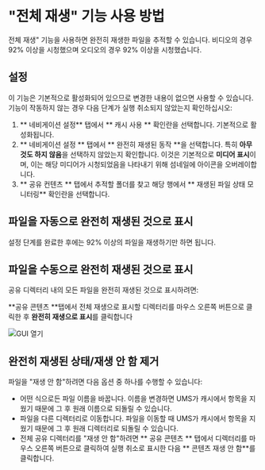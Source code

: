 # "전체 재생" 기능 사용 방법

전체 재생" 기능을 사용하면 완전히 재생한 파일을 추적할 수 있습니다. 비디오의 경우 92% 이상을 시청했으며 오디오의 경우 92% 이상을 시청했습니다.

## 설정

이 기능은 기본적으로 활성화되어 있으므로 변경한 내용이 없으면 사용할 수 있습니다. 기능이 작동하지 않는 경우 다음 단계가 실행 취소되지 않았는지 확인하십시오:

1. ** 네비게이션 설정** 탭에서 ** 캐시 사용 ** 확인란을 선택합니다. 기본적으로 활성화됩니다.
2. ** 네비게이션 설정 ** 탭에서 ** 완전히 재생된 동작 **을 선택합니다. 특히 **아무것도 하지 않음**을 선택하지 않았는지 확인합니다. 이것은 기본적으로 **미디어 표시**이며, 이는 해당 미디어가 시청되었음을 나타내기 위해 섬네일에 아이콘을 오버레이합니다.
3. ** 공유 컨텐츠 ** 탭에서 추적할 폴더를 찾고 해당 행에서 ** 재생된 파일 상태 모니터링** 확인란을 선택합니다.

## 파일을 자동으로 완전히 재생된 것으로 표시

설정 단계를 완료한 후에는 92% 이상의 파일을 재생하기만 하면 됩니다.

## 파일을 수동으로 완전히 재생된 것으로 표시

공유 디렉터리 내의 모든 파일을 완전히 재생된 것으로 표시하려면:

**공유 콘텐츠 **탭에서 전체 재생으로 표시할 디렉터리를 마우스 오른쪽 버튼으로 클릭한 후 **완전히 재생으로 표시**를 클릭합니다

![GUI 열기](@site/docs/guides/img/how-to-use-the-fully-played-feature.png)

## 완전히 재생된 상태/재생 안 함 제거

파일을 "재생 안 함"하려면 다음 옵션 중 하나를 수행할 수 있습니다:

- 어떤 식으로든 파일 이름을 바꿉니다. 이름을 변경하면 UMS가 캐시에서 항목을 지웠기 때문에 그 후 원래 이름으로 되돌릴 수 있습니다.
- 파일을 다른 디렉터리로 이동합니다. 파일을 이동할 때 UMS가 캐시에서 항목을 지웠기 때문에 그 후 원래 디렉터리로 되돌릴 수 있습니다.
- 전체 공유 디렉터리를 "재생 안 함"하려면 ** 공유 콘텐츠 ** 탭에서 디렉터리를 마우스 오른쪽 버튼으로 클릭하여 실행 취소로 표시한 다음 ** 콘텐츠 재생 안 함**를 클릭합니다.
